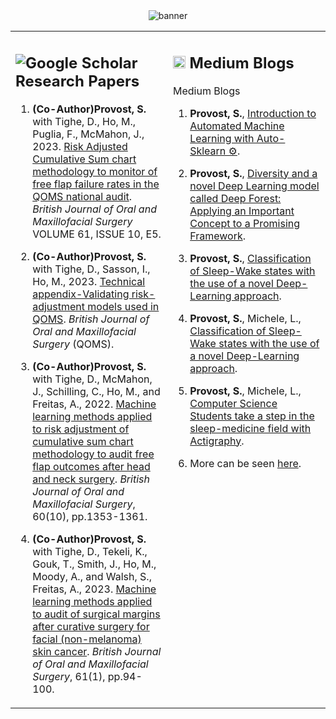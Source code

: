 <div align="center">
    <img src="bento_incoming_nyu_banner.png" alt="banner">
</div>

<table>
  <tr>
    <td valign="top" width="50%">

## ![Google Scholar](https://upload.wikimedia.org/wikipedia/commons/thumb/c/c7/Google_Scholar_logo.svg/20px-Google_Scholar_logo.svg.png) Research Papers

1. **(Co-Author)Provost, S.** with Tighe, D., Ho, M., Puglia, F., McMahon, J., 2023. [Risk Adjusted Cumulative Sum chart methodology to monitor of free flap failure rates in the QOMS national audit](http://dx.doi.org/10.1016/j.bjoms.2023.08.014). *British Journal of Oral and Maxillofacial Surgery* VOLUME 61, ISSUE 10, E5.
2. **(Co-Author)Provost, S.** with Tighe, D., Sasson, I., Ho, M., 2023. [Technical appendix-Validating risk-adjustment models used in QOMS](http://dx.doi.org/10.13140/RG.2.2.20658.99520). *British Journal of Oral and Maxillofacial Surgery* (QOMS).
3. **(Co-Author)Provost, S.** with Tighe, D., McMahon, J., Schilling, C., Ho, M., and Freitas, A., 2022. [Machine learning methods applied to risk adjustment of cumulative sum chart methodology to audit free flap outcomes after head and neck surgery](https://doi.org/10.1016/j.bjoms.2022.09.007). *British Journal of Oral and Maxillofacial Surgery*, 60(10), pp.1353-1361.
4. **(Co-Author)Provost, S.** with Tighe, D., Tekeli, K., Gouk, T., Smith, J., Ho, M., Moody, A., and Walsh, S., Freitas, A., 2023. [Machine learning methods applied to audit of surgical margins after curative surgery for facial (non-melanoma) skin cancer](https://doi.org/10.1016/j.bjoms.2022.11.280). *British Journal of Oral and Maxillofacial Surgery*, 61(1), pp.94-100.

    </td>
    <td valign="top" width="50%">

## <img src="https://cdn-icons-png.flaticon.com/512/5968/5968885.png" width="20"> Medium Blogs
 Medium Blogs

1. **Provost, S.**, [Introduction to Automated Machine Learning with Auto-Sklearn ⚙️](https://medium.com/mlearning-ai/introduction-to-automated-machine-learning-with-auto-sklearn-%EF%B8%8F-c2ee0b8ff3c6).
2. **Provost, S.**, [Diversity and a novel Deep Learning model called Deep Forest: Applying an Important Concept to a Promising Framework](https://medium.com/mlearning-ai/how-to-use-its-own-base-learner-to-improve-diversity-deep-forest-model-a-novel-deep-learning-9200165e2a2e).
3. **Provost, S.**, [Classification of Sleep-Wake states with the use of a novel Deep-Learning approach](https://medium.com/awake-together/classification-of-sleep-wake-states-with-the-use-of-a-novel-deep-learning-approach-b6a7234ebb6f).
4. **Provost, S.**, Michele, L., [Classification of Sleep-Wake states with the use of a novel Deep-Learning approach](https://medium.com/awake-together/classification-of-sleep-wake-states-with-the-use-of-a-novel-deep-learning-approach-b6a7234ebb6f).
5. **Provost, S.**, Michele, L., [Computer Science Students take a step in the sleep-medicine field with Actigraphy](https://medium.com/awake-together/computer-science-students-take-a-step-in-the-world-of-sleep-medicine-efd6efa4e3a9).
6. More can be seen [here](https://medium.com/@simon-provost).

    </td>
  </tr>
</table>